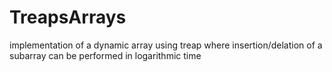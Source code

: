 # TreapsArrays
implementation of a dynamic array using treap where insertion/delation of a subarray can be performed in logarithmic time
